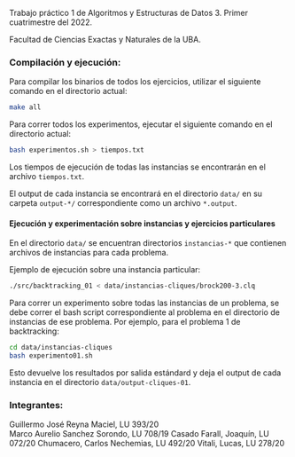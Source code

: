Trabajo práctico 1 de Algoritmos y Estructuras de Datos 3. Primer cuatrimestre del 2022.

Facultad de Ciencias Exactas y Naturales de la UBA.

### Compilación y ejecución:

Para compilar los binarios de todos los ejercicios, utilizar el siguiente comando en el directorio actual:

```bash
make all
```

Para correr todos los experimentos, ejecutar el siguiente comando en el directorio actual:

```bash
bash experimentos.sh > tiempos.txt
```
Los tiempos de ejecución de todas las instancias se encontrarán en el archivo `tiempos.txt`.

El output de cada instancia se encontrará en el directorio `data/` en su carpeta `output-*/` correspondiente como un archivo `*.output`.

#### Ejecución y experimentación sobre instancias y ejercicios particulares

En el directorio `data/` se encuentran directorios `instancias-*` que contienen archivos de instancias para cada problema.

Ejemplo de ejecución sobre una instancia particular:

```bash
./src/backtracking_01 < data/instancias-cliques/brock200-3.clq
```

Para correr un experimento sobre todas las instancias de un problema, se debe correr el bash script correspondiente al problema en el directorio de instancias de ese problema. Por ejemplo, para el problema 1 de backtracking:

```bash
cd data/instancias-cliques
bash experimento01.sh
```

Esto devuelve los resultados por salida estándard y deja el output de cada instancia en el directorio `data/output-cliques-01`.

### Integrantes:

Guillermo José Reyna Maciel, LU 393/20  
Marco Aurelio Sanchez Sorondo, LU 708/19
Casado Farall, Joaquín, LU 072/20
Chumacero, Carlos Nechemias, LU 492/20
Vitali, Lucas, LU 278/20